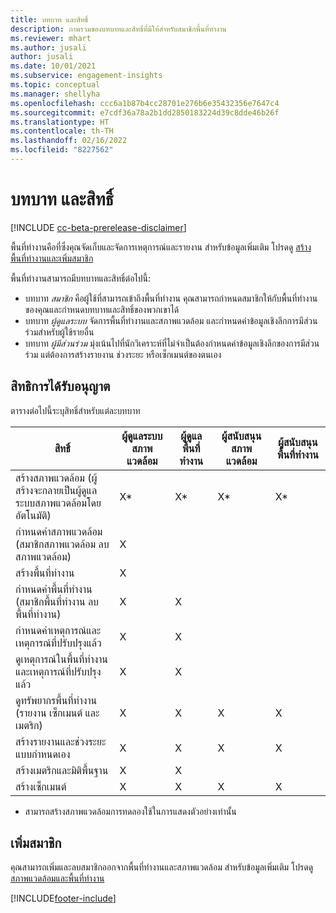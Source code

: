 ```yaml
---
title: บทบาท และสิทธิ์
description: ภาพรวมของบทบาทและสิทธิ์ที่มีให้สำหรับสมาชิกพื้นที่ทำงาน
ms.reviewer: mhart
ms.author: jusali
author: jusali
ms.date: 10/01/2021
ms.subservice: engagement-insights
ms.topic: conceptual
ms.manager: shellyha
ms.openlocfilehash: ccc6a1b87b4cc28701e276b6e35432356e7647c4
ms.sourcegitcommit: e7cdf36a78a2b1dd2850183224d39c8dde46b26f
ms.translationtype: HT
ms.contentlocale: th-TH
ms.lasthandoff: 02/16/2022
ms.locfileid: "8227562"
---
```

# <a name="roles-and-permissions"></a>บทบาท และสิทธิ์

[!INCLUDE [cc-beta-prerelease-disclaimer](includes/cc-beta-prerelease-disclaimer.md)]

พื้นที่ทำงานคือที่ซึ่งคุณจัดเก็บและจัดการเหตุการณ์และรายงาน สำหรับข้อมูลเพิ่มเติม โปรดดู [สร้างพื้นที่ทำงานและเพิ่มสมาชิก](create-workspace.md) 

พื้นที่ทำงานสามารถมีบทบาทและสิทธิ์ต่อไปนี้:

- บทบาท *สมาชิก* คือผู้ใช้ที่สามารถเข้าถึงพื้นที่ทำงาน คุณสามารถกำหนดสมาชิกให้กับพื้นที่ทำงานของคุณและกำหนดบทบาทและสิทธิ์ของพวกเขาได้ 
- บทบาท *ผู้ดูแลระบบ* จัดการพื้นที่ทำงานและสภาพแวดล้อม และกำหนดค่าข้อมูลเชิงลึกการมีส่วนร่วมสำหรับผู้ใช้รายอื่น 
- บทบาท *ผู้มีส่วนร่วม* มุ่งเน้นไปที่นักวิเคราะห์ที่ไม่จำเป็นต้องกำหนดค่าข้อมูลเชิงลึกของการมีส่วนร่วม แต่ต้องการสร้างรายงาน ช่วงระยะ หรือเซ็กเมนต์ของตนเอง

## <a name="permissions"></a>สิทธิการได้รับอนุญาต
  
ตารางต่อไปนี้ระบุสิทธิ์สำหรับแต่ละบทบาท 

| สิทธิ์ | ผู้ดูแลระบบสภาพแวดล้อม | ผู้ดูแลพื้นที่ทำงาน | ผู้สนับสนุนสภาพแวดล้อม | ผู้สนับสนุนพื้นที่ทำงาน | 
|--|--|--|--|--|
| สร้างสภาพแวดล้อม (ผู้สร้างจะกลายเป็นผู้ดูแลระบบสภาพแวดล้อมโดยอัตโนมัติ) | X* | X* | X* | X* |  
| กำหนดค่าสภาพแวดล้อม (สมาชิกสภาพแวดล้อม ลบสภาพแวดล้อม) | X |  |  |  |  
| สร้างพื้นที่ทำงาน | X |  |  |  |  
| กำหนดค่าพื้นที่ทำงาน (สมาชิกพื้นที่ทำงาน ลบพื้นที่ทำงาน) | X | X |  |  |  
| กำหนดค่าเหตุการณ์และเหตุการณ์ที่ปรับปรุงแล้ว | X | X | |  |  
| ดูเหตุการณ์ในพื้นที่ทำงานและเหตุการณ์ที่ปรับปรุงแล้ว | X | X | |  |  
| ดูทรัพยากรพื้นที่ทำงาน (รายงาน เซ็กเมนต์ และเมตริก)| X | X | X | X |  
| สร้างรายงานและช่วงระยะแบบกําหนดเอง | X | X | X | X |  
| สร้างเมตริกและมิติพื้นฐาน| X | X |  |  |  
| สร้างเซ็กเมนต์| X | X | X | X |  

* สามารถสร้างสภาพแวดล้อมการทดลองใช้ในการแสดงตัวอย่างเท่านั้น 

## <a name="add-members"></a>เพิ่มสมาชิก

คุณสามารถเพิ่มและลบสมาชิกออกจากพื้นที่ทำงานและสภาพแวดล้อม สำหรับข้อมูลเพิ่มเติม โปรดดู [สภาพแวดล้อมและพื้นที่ทำงาน](manage-environments-workspaces.md)


[!INCLUDE[footer-include](../includes/footer-banner.md)]
